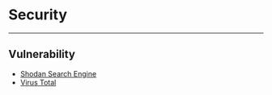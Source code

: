 # Security

----------

## Vulnerability ##

- [Shodan Search Engine](https://shodan.io)
- [Virus Total](https://www.virustotal.com/)
